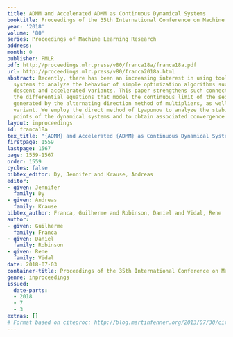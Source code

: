 ```yaml
---
title: ADMM and Accelerated ADMM as Continuous Dynamical Systems
booktitle: Proceedings of the 35th International Conference on Machine Learning
year: '2018'
volume: '80'
series: Proceedings of Machine Learning Research
address: 
month: 0
publisher: PMLR
pdf: http://proceedings.mlr.press/v80/franca18a/franca18a.pdf
url: http://proceedings.mlr.press/v80/franca2018a.html
abstract: Recently, there has been an increasing interest in using tools from dynamical
  systems to analyze the behavior of simple optimization algorithms such as gradient
  descent and accelerated variants. This paper strengthens such connections by deriving
  the differential equations that model the continuous limit of the sequence of iterates
  generated by the alternating direction method of multipliers, as well as an accelerated
  variant. We employ the direct method of Lyapunov to analyze the stability of critical
  points of the dynamical systems and to obtain associated convergence rates.
layout: inproceedings
id: franca18a
tex_title: "{ADMM} and Accelerated {ADMM} as Continuous Dynamical Systems"
firstpage: 1559
lastpage: 1567
page: 1559-1567
order: 1559
cycles: false
bibtex_editor: Dy, Jennifer and Krause, Andreas
editor:
- given: Jennifer
  family: Dy
- given: Andreas
  family: Krause
bibtex_author: Franca, Guilherme and Robinson, Daniel and Vidal, Rene
author:
- given: Guilherme
  family: Franca
- given: Daniel
  family: Robinson
- given: Rene
  family: Vidal
date: 2018-07-03
container-title: Proceedings of the 35th International Conference on Machine Learning
genre: inproceedings
issued:
  date-parts:
  - 2018
  - 7
  - 3
extras: []
# Format based on citeproc: http://blog.martinfenner.org/2013/07/30/citeproc-yaml-for-bibliographies/
---
```

